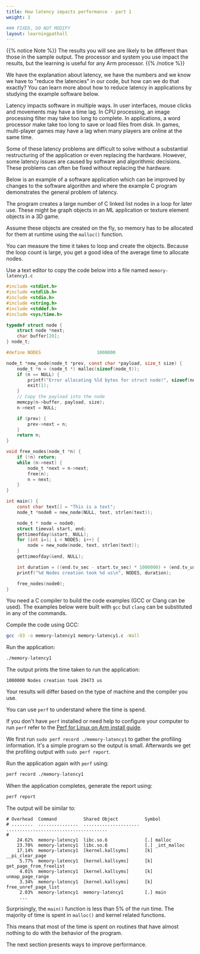 ```yaml
---
title: How latency impacts performance - part 1
weight: 3

### FIXED, DO NOT MODIFY
layout: learningpathall
---
```


{{% notice Note %}}
The results you will see are likely to be different than those in the sample output. The processor and system you use impact the results, but the learning is useful for any Arm processor.
{{% /notice %}}

We have the explanation about latency, we have the numbers and we know we have to "reduce the latencies" in our code, but how can we do that exactly?
You can learn more about how to reduce latency in applications by studying the example software below. 

Latency impacts software in multiple ways. In user interfaces, mouse clicks and movements may have a time lag. In CPU processing, an image processing filter may take too long to complete. In applications, a word processor make take too long to save or load files from disk. In games, multi-player games may have a lag when many players are online at the same time.

Some of these latency problems are difficult to solve without a substantial restructuring of the application or even replacing the hardware. However, some latency issues are caused by software and algorithmic decisions. These problems can often be fixed without replacing the hardware. 

Below is an example of a software application which can be improved by changes to the software algorithm and where the example C program demonstrates the general problem of latency. 

The program creates a large number of C linked list nodes in a loop for later use. These might be graph objects in an ML application or texture element objects in a 3D game. 

Assume these objects are created on the fly, so memory has to be allocated for them at runtime using the `malloc()` function. 

You can measure the time it takes to loop and create the objects. Because the loop count is large, you get a good idea of the average time to allocate nodes. 

Use a text editor to copy the code below into a file named `memory-latency1.c`

```C
#include <stdint.h>
#include <stdlib.h>
#include <stdio.h>
#include <string.h>
#include <stddef.h>
#include <sys/time.h>

typedef struct node {
    struct node *next;
    char buffer[20];
} node_t;

#define NODES                     1000000

node_t *new_node(node_t *prev, const char *payload, size_t size) {
    node_t *n = (node_t *) malloc(sizeof(node_t));
    if (n == NULL) {
        printf("Error allocating %ld bytes for struct node!", sizeof(node_t));
        exit(1);
    }
    // Copy the payload into the node
    memcpy(n->buffer, payload, size);
    n->next = NULL;

    if (prev) {
        prev->next = n;
    }
    return n;
}

void free_nodes(node_t *n) {
    if (!n) return;
    while (n->next) {
        node_t *next = n->next;
        free(n);
        n = next;
    }
}

int main() {
    const char text[] = "This is a text";
    node_t *node0 = new_node(NULL, text, strlen(text));

    node_t * node = node0;
    struct timeval start, end;
    gettimeofday(&start, NULL);
    for (int i=1; i < NODES; i++) {
        node = new_node(node, text, strlen(text));
    }
    gettimeofday(&end, NULL);

    int duration = ((end.tv_sec - start.tv_sec) * 1000000) + (end.tv_usec - start.tv_usec);
    printf("%d Nodes creation took %d us\n", NODES, duration);

    free_nodes(node0);
}
```

You need a C compiler to build the code examples (GCC or Clang can be used). The examples below were built with `gcc` but `clang` can be substituted in any of the commands. 

Compile the code using GCC:

```bash
gcc -O3 -o memory-latency1 memory-latency1.c -Wall 
```

Run the application:

```bash
./memory-latency1
```

The output prints the time taken to run the application:

```output
1000000 Nodes creation took 29473 us
```

Your results will differ based on the type of machine and the compiler you use. 

You can use `perf` to understand where the time is spend. 

If you don't have `perf` installed or need help to configure your computer to run `perf` refer to the [Perf for Linux on Arm install guide](/install-guides/perf/).

We first run `sudo perf record ./memory-latency1` to gather the profiling information. It's a simple program so the output is small. Afterwards we get the profiling output with `sudo perf report`.

Run the application again with `perf` using:

```bash
perf record ./memory-latency1
```

When the application completes, generate the report using:

```bash
perf report
```

The output will be similar to:

```output
# Overhead  Command          Shared Object          Symbol                                
# ........  ...............  .....................  ......................................
#
    24.62%  memory-latency1  libc.so.6              [.] malloc
    23.70%  memory-latency1  libc.so.6              [.] _int_malloc
    17.14%  memory-latency1  [kernel.kallsyms]      [k] __pi_clear_page
     5.77%  memory-latency1  [kernel.kallsyms]      [k] get_page_from_freelist
     4.01%  memory-latency1  [kernel.kallsyms]      [k] unmap_page_range
     3.34%  memory-latency1  [kernel.kallsyms]      [k] free_unref_page_list
     2.03%  memory-latency1  memory-latency1        [.] main
     ...
```

Surprisingly, the `main()` function is less than 5% of the run time. The majority of time is spent in `malloc()` and kernel related functions.

This means that most of the time is spent on routines that have almost nothing to do with the behavior of the program.

The next section presents ways to improve performance. 
